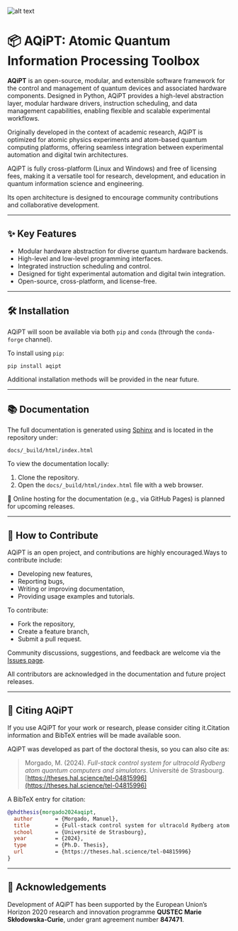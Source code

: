 ![alt text](https://github.com/manuelmorgado/AQiPT/blob/main/resources/logo/aqipt_logo.png?raw=true)

# 📦 AQiPT: Atomic Quantum Information Processing Toolbox

**AQiPT** is an open-source, modular, and extensible software framework for the control and management of quantum devices and associated hardware components. Designed in Python, AQiPT provides a high-level abstraction layer, modular hardware drivers, instruction scheduling, and data management capabilities, enabling flexible and scalable experimental workflows.

Originally developed in the context of academic research, AQiPT is optimized for atomic physics experiments and atom-based quantum computing platforms, offering seamless integration between experimental automation and digital twin architectures.

AQiPT is fully cross-platform (Linux and Windows) and free of licensing fees, making it a versatile tool for research, development, and education in quantum information science and engineering.

Its open architecture is designed to encourage community contributions and collaborative development.

---

## ✨ Key Features

- Modular hardware abstraction for diverse quantum hardware backends.
- High-level and low-level programming interfaces.
- Integrated instruction scheduling and control.
- Designed for tight experimental automation and digital twin integration.
- Open-source, cross-platform, and license-free.

---

## 🛠 Installation

AQiPT will soon be available via both `pip` and `conda` (through the `conda-forge` channel).

To install using `pip`:

```bash
pip install aqipt
```

Additional installation methods will be provided in the near future.

---

## 📚 Documentation

The full documentation is generated using [Sphinx](https://www.sphinx-doc.org) and is located in the repository under:

```
docs/_build/html/index.html
```

To view the documentation locally:

1. Clone the repository.
2. Open the `docs/_build/html/index.html` file with a web browser.

🚧 Online hosting for the documentation (e.g., via GitHub Pages) is planned for upcoming releases.

---

## 🚀 How to Contribute

AQiPT is an open project, and contributions are highly encouraged.Ways to contribute include:

- Developing new features,
- Reporting bugs,
- Writing or improving documentation,
- Providing usage examples and tutorials.

To contribute:

- Fork the repository,
- Create a feature branch,
- Submit a pull request.

Community discussions, suggestions, and feedback are welcome via the [Issues page](https://github.com/manuelmorgado/AQiPT/issues).

All contributors are acknowledged in the documentation and future project releases.

---

## 📢 Citing AQiPT

If you use AQiPT for your work or research, please consider citing it.Citation information and BibTeX entries will be made available soon.

AQiPT was developed as part of the doctoral thesis, so you can also cite as:

> Morgado, M. (2024). *Full-stack control system for ultracold Rydberg atom quantum computers and simulators*. Université de Strasbourg. [https://theses.hal.science/tel-04815996](https://theses.hal.science/tel-04815996)

A BibTeX entry for citation:

```bibtex
@phdthesis{morgado2024aqipt,
  author       = {Morgado, Manuel},
  title        = {Full-stack control system for ultracold Rydberg atom quantum computers and simulators.},
  school       = {Université de Strasbourg},
  year         = {2024},
  type         = {Ph.D. Thesis},
  url          = {https://theses.hal.science/tel-04815996}
}
```


---

## 📜 Acknowledgements

Development of AQiPT has been supported by the European Union’s Horizon 2020 research and innovation programme **QUSTEC Marie Skłodowska-Curie**, under grant agreement number **847471**.

